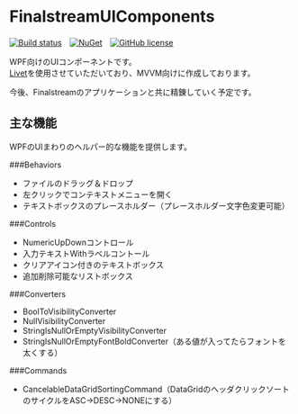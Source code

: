 # FinalstreamUIComponents

[![Build status](https://ci.appveyor.com/api/projects/status/c3uuqwr1d0q4c444?svg=true)](https://ci.appveyor.com/project/finalstream/finalstreamuicomponents)　[![NuGet](https://img.shields.io/nuget/v/FinalstreamUIComponents.svg?style=plastic)](https://www.nuget.org/packages/FinalstreamUIComponents/)　[![GitHub license](https://img.shields.io/github/license/finalstream/FinalstreamUIComponents.svg)](https://github.com/finalstream/FinalstreamUIComponents/blob/master/LICENSE)

WPF向けのUIコンポーネントです。  
[Livet](https://github.com/ugaya40/Livet)を使用させていただいており、MVVM向けに作成しております。

今後、Finalstreamのアプリケーションと共に精錬していく予定です。

## 主な機能
WPFのUIまわりのヘルパー的な機能を提供します。

###Behaviors
* ファイルのドラッグ＆ドロップ
* 左クリックでコンテキストメニューを開く
* テキストボックスのプレースホルダー（プレースホルダー文字色変更可能）

###Controls
* NumericUpDownコントロール
* 入力テキストWithラベルコントール
* クリアアイコン付きのテキストボックス
* 追加削除可能なリストボックス

###Converters
* BoolToVisibilityConverter
* NullVisibilityConverter
* StringIsNullOrEmptyVisibilityConverter
* StringIsNullOrEmptyFontBoldConverter（ある値が入ってたらフォントを太くする）


###Commands
* CancelableDataGridSortingCommand（DataGridのヘッダクリックソートのサイクルをASC→DESC→NONEにする）

